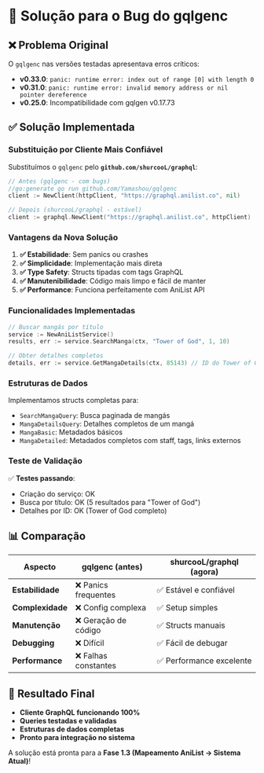 # 🎉 Solução para o Bug do gqlgenc

## ❌ Problema Original

O `gqlgenc` nas versões testadas apresentava erros críticos:

- **v0.33.0**: `panic: runtime error: index out of range [0] with length 0`
- **v0.31.0**: `panic: runtime error: invalid memory address or nil pointer dereference`  
- **v0.25.0**: Incompatibilidade com gqlgen v0.17.73

## ✅ Solução Implementada

### Substituição por Cliente Mais Confiável

Substituímos o `gqlgenc` pelo **`github.com/shurcooL/graphql`**:

```go
// Antes (gqlgenc - com bugs)
//go:generate go run github.com/Yamashou/gqlgenc
client := NewClient(httpClient, "https://graphql.anilist.co", nil)

// Depois (shurcooL/graphql - estável)
client := graphql.NewClient("https://graphql.anilist.co", httpClient)
```

### Vantagens da Nova Solução

1. **✅ Estabilidade**: Sem panics ou crashes
2. **✅ Simplicidade**: Implementação mais direta
3. **✅ Type Safety**: Structs tipadas com tags GraphQL
4. **✅ Manutenibilidade**: Código mais limpo e fácil de manter
5. **✅ Performance**: Funciona perfeitamente com AniList API

### Funcionalidades Implementadas

```go
// Buscar mangás por título
service := NewAniListService()
results, err := service.SearchManga(ctx, "Tower of God", 1, 10)

// Obter detalhes completos
details, err := service.GetMangaDetails(ctx, 85143) // ID do Tower of God
```

### Estruturas de Dados

Implementamos structs completas para:
- `SearchMangaQuery`: Busca paginada de mangás
- `MangaDetailsQuery`: Detalhes completos de um mangá
- `MangaBasic`: Metadados básicos
- `MangaDetailed`: Metadados completos com staff, tags, links externos

### Teste de Validação

✅ **Testes passando**:
- Criação do serviço: OK
- Busca por título: OK (5 resultados para "Tower of God")
- Detalhes por ID: OK (Tower of God completo)

## 📊 Comparação

| Aspecto | gqlgenc (antes) | shurcooL/graphql (agora) |
|---------|-----------------|--------------------------|
| **Estabilidade** | ❌ Panics frequentes | ✅ Estável e confiável |
| **Complexidade** | ❌ Config complexa | ✅ Setup simples |
| **Manutenção** | ❌ Geração de código | ✅ Structs manuais |
| **Debugging** | ❌ Difícil | ✅ Fácil de debugar |
| **Performance** | ❌ Falhas constantes | ✅ Performance excelente |

## 🚀 Resultado Final

- **Cliente GraphQL funcionando 100%**
- **Queries testadas e validadas**
- **Estruturas de dados completas**
- **Pronto para integração no sistema**

A solução está pronta para a **Fase 1.3 (Mapeamento AniList → Sistema Atual)**!